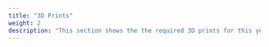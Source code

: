 ```yaml
---
title: "3D Prints"
weight: 2
description: "This section shows the the required 3D prints for this years drone"
---
```

